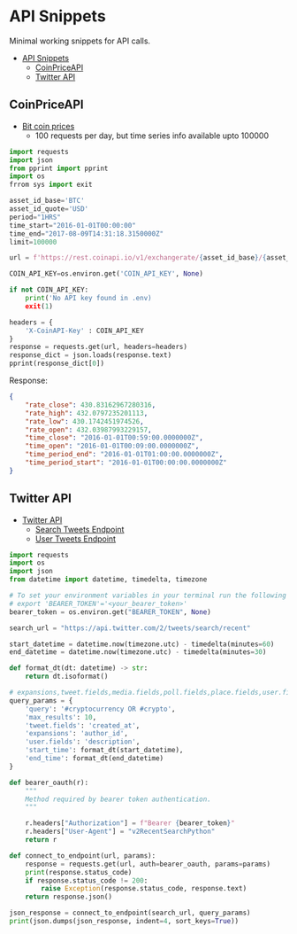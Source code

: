 # API Snippets

Minimal working snippets for API calls.

- [API Snippets](#api-snippets)
  - [CoinPriceAPI](#coinpriceapi)
  - [Twitter API](#twitter-api)

## CoinPriceAPI

- [Bit coin prices](https://www.coinapi.io/)
  - 100 requests per day, but time series info available upto 100000

```python
import requests
import json
from pprint import pprint
import os
frrom sys import exit

asset_id_base='BTC'
asset_id_quote='USD'
period="1HRS"
time_start="2016-01-01T00:00:00"
time_end="2017-08-09T14:31:18.3150000Z"
limit=100000

url = f'https://rest.coinapi.io/v1/exchangerate/{asset_id_base}/{asset_id_quote}/history?period_id={period}&time_start={time_start}&time_end={time_end}&limit={limit}'

COIN_API_KEY=os.environ.get('COIN_API_KEY', None)

if not COIN_API_KEY:
    print('No API key found in .env)
    exit(1)

headers = {
    'X-CoinAPI-Key' : COIN_API_KEY
}
response = requests.get(url, headers=headers)
response_dict = json.loads(response.text)
pprint(response_dict[0])
```

Response:

```json
{
    "rate_close": 430.83162967280316,
    "rate_high": 432.0797235201113,
    "rate_low": 430.1742451974526,
    "rate_open": 432.03987993229157,
    "time_close": "2016-01-01T00:59:00.0000000Z",
    "time_open": "2016-01-01T00:09:00.0000000Z",
    "time_period_end": "2016-01-01T01:00:00.0000000Z",
    "time_period_start": "2016-01-01T00:00:00.0000000Z"
}
```

## Twitter API

- [Twitter API](https://developer.twitter.com/en)
  - [Search Tweets Endpoint](https://developer.twitter.com/en/docs/twitter-api/tweets/search/quick-start/recent-search)
  - [User Tweets Endpoint](https://developer.twitter.com/en/docs/twitter-api/tweets/timelines/api-reference/get-users-id-tweets)

```python
import requests
import os
import json
from datetime import datetime, timedelta, timezone

# To set your environment variables in your terminal run the following line:
# export 'BEARER_TOKEN'='<your_bearer_token>'
bearer_token = os.environ.get("BEARER_TOKEN", None)

search_url = "https://api.twitter.com/2/tweets/search/recent"

start_datetime = datetime.now(timezone.utc) - timedelta(minutes=60)
end_datetime = datetime.now(timezone.utc) - timedelta(minutes=30)

def format_dt(dt: datetime) -> str:
    return dt.isoformat()

# expansions,tweet.fields,media.fields,poll.fields,place.fields,user.fields
query_params = {
    'query': '#cryptocurrency OR #crypto',
    'max_results': 10,
    'tweet.fields': 'created_at',
    'expansions': 'author_id',
    'user.fields': 'description',
    'start_time': format_dt(start_datetime),
    'end_time': format_dt(end_datetime)
}

def bearer_oauth(r):
    """
    Method required by bearer token authentication.
    """

    r.headers["Authorization"] = f"Bearer {bearer_token}"
    r.headers["User-Agent"] = "v2RecentSearchPython"
    return r

def connect_to_endpoint(url, params):
    response = requests.get(url, auth=bearer_oauth, params=params)
    print(response.status_code)
    if response.status_code != 200:
        raise Exception(response.status_code, response.text)
    return response.json()

json_response = connect_to_endpoint(search_url, query_params)
print(json.dumps(json_response, indent=4, sort_keys=True))
```
